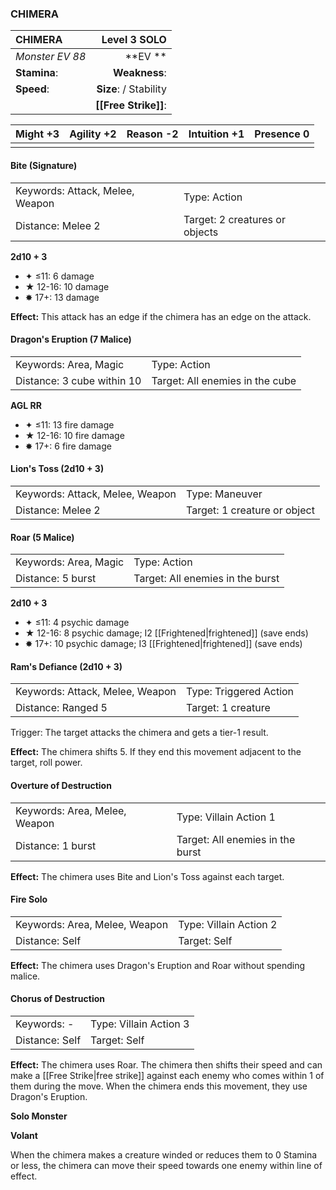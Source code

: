 ### CHIMERA

| CHIMERA         |       **Level 3 SOLO** |
| :-------------- | ---------------------: |
| *Monster EV 88* |            \*\*EV \*\* |
| **Stamina**:    |          **Weakness**: |
| **Speed**:      | **Size**:  / Stability |
|                 |   **[[Free Strike]]**: |

| **Might** +3 | **Agility** +2 | **Reason** -2 | **Intuition** +1 | **Presence** 0 |
| ------------ | -------------- | ------------- | ---------------- | -------------- |
|              |                |               |                  |                |

#### Bite (Signature)

|                                 |                                |
| :------------------------------ | :----------------------------- |
| Keywords: Attack, Melee, Weapon | Type: Action                   |
| Distance: Melee 2               | Target: 2 creatures or objects |

**2d10 + 3**

- ✦ ≤11: 6 damage
- ★ 12-16: 10 damage
- ✸ 17+: 13 damage

**Effect:** This attack has an edge if the chimera has an edge on the attack.

#### Dragon's Eruption (7 Malice)

|                            |                                 |
| :------------------------- | :------------------------------ |
| Keywords: Area, Magic      | Type: Action                    |
| Distance: 3 cube within 10 | Target: All enemies in the cube |

**AGL RR**

- ✦ ≤11: 13 fire damage
- ★ 12-16: 10 fire damage
- ✸ 17+: 6 fire damage

#### Lion's Toss (2d10 + 3)

|                                 |                              |
| :------------------------------ | :--------------------------- |
| Keywords: Attack, Melee, Weapon | Type: Maneuver               |
| Distance: Melee 2               | Target: 1 creature or object |

#### Roar (5 Malice)

|                       |                                  |
| :-------------------- | :------------------------------- |
| Keywords: Area, Magic | Type: Action                     |
| Distance: 5 burst     | Target: All enemies in the burst |

**2d10 + 3**

- ✦ ≤11: 4 psychic damage
- ★ 12-16: 8 psychic damage; I2 [[Frightened|frightened]] (save ends)
- ✸ 17+: 10 psychic damage; I3 [[Frightened|frightened]] (save ends)

#### Ram's Defiance (2d10 + 3)

|                                 |                        |
| :------------------------------ | :--------------------- |
| Keywords: Attack, Melee, Weapon | Type: Triggered Action |
| Distance: Ranged 5              | Target: 1 creature     |

Trigger: The target attacks the chimera and gets a tier-1 result.

**Effect:** The chimera shifts 5. If they end this movement adjacent to the target, roll power.

#### Overture of Destruction

|                               |                                  |
| :---------------------------- | :------------------------------- |
| Keywords: Area, Melee, Weapon | Type: Villain Action 1           |
| Distance: 1 burst             | Target: All enemies in the burst |

**Effect:** The chimera uses Bite and Lion's Toss against each target.

#### Fire Solo

|                               |                        |
| :---------------------------- | :--------------------- |
| Keywords: Area, Melee, Weapon | Type: Villain Action 2 |
| Distance: Self                | Target: Self           |

**Effect:** The chimera uses Dragon's Eruption and Roar without spending malice.

#### Chorus of Destruction

|                |                        |
| :------------- | :--------------------- |
| Keywords: -    | Type: Villain Action 3 |
| Distance: Self | Target: Self           |

**Effect:** The chimera uses Roar. The chimera then shifts their speed and can make a [[Free Strike|free strike]] against each enemy who comes within 1 of them during the move. When the chimera ends this movement, they use Dragon's Eruption.

**Solo Monster**

**Volant**

When the chimera makes a creature winded or reduces them to 0 Stamina or less, the chimera can move their speed towards one enemy within line of effect.
